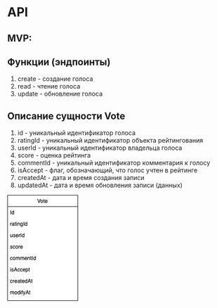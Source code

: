 # API 

## MVP:
## Функции (эндпоинты)
1. create - создание голоса
2. read - чтение голоса
3. update - обновление голоса

## Описание сущности Vote
1. id - уникальный идентификатор голоса
2. ratingId - уникальный идентификатор объекта рейтингования
3. userId - уникальный идентификатор владельца голоса
4. score - оценка рейтинга
5. commentId - уникальный идентификатор комментария к голосу
5. isAccept - флаг, обозначающий, что голос учтен в рейтинге
6. createdAt - дата и время создания записи
7. updatedAt - дата и время обновления записи (данных)

![Схема модели](./entities.png)
